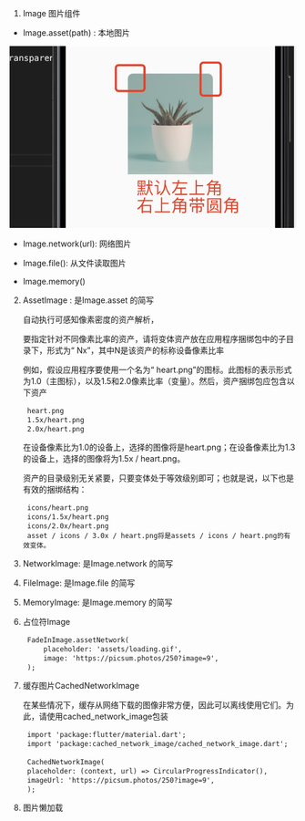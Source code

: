 1. Image 图片组件

+ Image.asset(path) : 本地图片

![avartar](../../assets/imagek1.jpg)

+ Image.network(url): 网络图片

+ Image.file(): 从文件读取图片

+ Image.memory()

2. AssetImage : 是Image.asset 的简写

   自动执行可感知像素密度的资产解析，

   要指定针对不同像素比率的资产，请将变体资产放在应用程序捆绑包中的子目录下，形式为“ Nx”，其中N是该资产的标称设备像素比率

   例如，假设应用程序要使用一个名为“ heart.png”的图标。此图标的表示形式为1.0（主图标），以及1.5和2.0像素比率（变量）。然后，资产捆绑包应包含以下资产


        heart.png
        1.5x/heart.png
        2.0x/heart.png

    在设备像素比为1.0的设备上，选择的图像将是heart.png；在设备像素比为1.3的设备上，选择的图像将为1.5x / heart.png。

    资产的目录级别无关紧要，只要变体处于等效级别即可；也就是说，以下也是有效的捆绑结构：

        icons/heart.png
        icons/1.5x/heart.png
        icons/2.0x/heart.png
        asset / icons / 3.0x / heart.png将是assets / icons / heart.png的有效变体。

3. NetworkImage: 是Image.network 的简写

4. FileImage: 是Image.file 的简写

5. MemoryImage: 是Image.memory 的简写

6. 占位符Image

        FadeInImage.assetNetwork(
            placeholder: 'assets/loading.gif',
            image: 'https://picsum.photos/250?image=9',
        );

7. 缓存图片CachedNetworkImage

   在某些情况下，缓存从网络下载的图像非常方便，因此可以离线使用它们。为此，请使用cached_network_image包装

        import 'package:flutter/material.dart';
        import 'package:cached_network_image/cached_network_image.dart';

        CachedNetworkImage(
        placeholder: (context, url) => CircularProgressIndicator(),
        imageUrl: 'https://picsum.photos/250?image=9',
        );

8. 图片懒加载